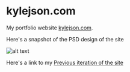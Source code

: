 kylejson.com
============

My portfolio website [kylejson.com](https://www.kylejson.com).

Here's a snapshot of the PSD design of the site

![alt text](http://www.kylejson.com/img/v2_DRAFT1.png "Redesign Draft 1")

Here's a link to my [Previous iteration of the site](http://eden.rutgers.edu/~kylejohn/kylejson1/)
